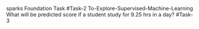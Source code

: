 sparks Foundation Task
#Task-2 To-Explore-Supervised-Machine-Learning
What will be predicted score if a student study for 9.25 hrs in a day?
#Task-3 
